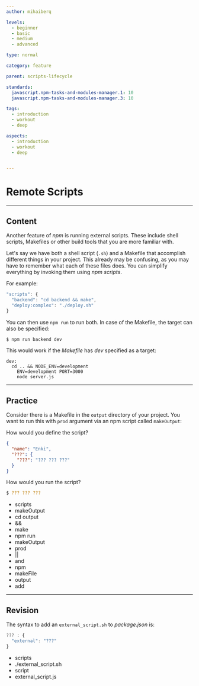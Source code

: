 ```yaml
---
author: mihaiberq

levels:
  - beginner
  - basic
  - medium
  - advanced

type: normal

category: feature

parent: scripts-lifecycle

standards:
  javascript.npm-tasks-and-modules-manager.1: 10
  javascript.npm-tasks-and-modules-manager.3: 10

tags:
  - introduction
  - workout
  - deep

aspects:
  - introduction
  - workout
  - deep


---
```

# Remote Scripts

---
## Content

Another feature of *npm* is running external scripts. These include shell scripts, Makefiles or other build tools that you are more familiar with.

Let's say we have both a shell script (`.sh`) and a Makefile that accomplish different things in your project. This already may be confusing, as you may have to remember what each of these files does. You can simplify everything by invoking them using *npm scripts*.

For example:

```javascript
"scripts": {
  "backend": "cd backend && make",
  "deploy:complex": "./deploy.sh"
}
```

You can then use `npm run` to run both. In case of the Makefile, the target can also be specified:

```bash
$ npm run backend dev
```

This would work if the *Makefile* has *dev* specified as a target:

```text
dev:
  cd .. && NODE_ENV=development
    ENV=development PORT=3000
    node server.js
```

---
## Practice

Consider there is a Makefile in the `output` directory of your project. You want to run this with `prod` argument via an npm script called `makeOutput`:

How would you define the script?

```json
{
  "name": "Enki",
  "???": {
    "???": "??? ??? ???"
  }
}
```

How would you run the script?

```bash
$ ??? ??? ???
```

* scripts
* makeOutput
* cd output
* &&
* make
* npm run
* makeOutput
* prod
* ||
* and
* npm
* makeFile
* output
* add

---
## Revision

The syntax to add an `external_script.sh` to *package.json* is:

```javascript
??? : {
  "external": "???"
}
```

* scripts
* ./external_script.sh
* script
* external_script.js
 
